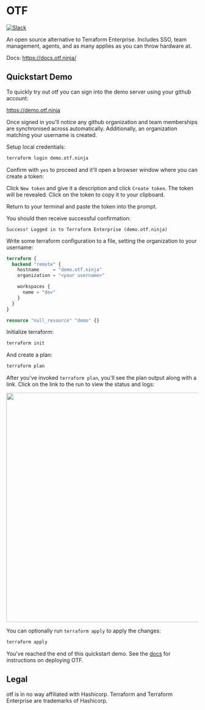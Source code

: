 # OTF

[![Slack](https://img.shields.io/badge/join-slack%20community-brightgreen)](https://join.slack.com/t/otf-pg29376/shared_invite/zt-1jga4k1cl-bzmJg71f4uUB9fJhxdT~gQ)

An open source alternative to Terraform Enterprise. Includes SSO, team management, agents, and as many applies as you can throw hardware at.

Docs: https://docs.otf.ninja/

## Quickstart Demo

To quickly try out otf you can sign into the demo server using your github account:

https://demo.otf.ninja

Once signed in you'll notice any github organization and team memberships are synchronised across automatically. Additionally, an organization matching your username is created.

Setup local credentials:

```bash
terraform login demo.otf.ninja
```

Confirm with `yes` to proceed and it'll open a browser window where you can create a token:

Click `New token` and give it a description and click `Create token`. The token will be revealed. Click on the token to copy it to your clipboard.

Return to your terminal and paste the token into the prompt.

You should then receive successful confirmation:

```
Success! Logged in to Terraform Enterprise (demo.otf.ninja)
```

Write some terraform configuration to a file, setting the organization to your username:

```terraform
terraform {
  backend "remote" {
    hostname     = "demo.otf.ninja"
    organization = "<your username>"

    workspaces {
      name = "dev"
    }
  }
}

resource "null_resource" "demo" {}
```

Initialize terraform:

```bash
terraform init
```

And create a plan:

```bash
terraform plan
```

After you've invoked `terraform plan`, you'll see the plan output along with a link. Click on the link to the run to view the status and logs:

<img src="https://user-images.githubusercontent.com/75728/198881848-0d7f42f9-18f7-418d-9474-a828da6982fe.png" width="600">

You can optionally run `terraform apply` to apply the changes:

```bash
terraform apply
```

You've reached the end of this quickstart demo. See the [docs](https://docs.otf.ninja) for instructions on deploying OTF.

## Legal

otf is in no way affiliated with Hashicorp. Terraform and Terraform Enterprise are trademarks of Hashicorp.

